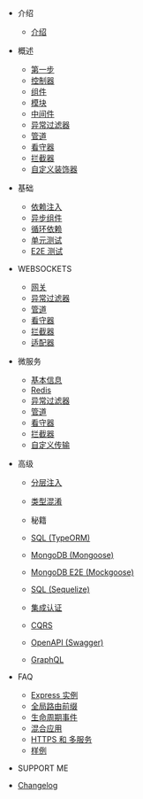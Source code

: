 - 介绍
  - [介绍](Introduction.md)

- 概述
  - [第一步](FirstSteps.md)
  - [控制器](Controllers.md)
  - [组件](Components.md)
  - [模块](Modules.md)
  - [中间件](Middlewares.md)
  - [异常过滤器](ExceptionFilters.md)  
  - [管道](Pipes.md)
  - [看守器](Guards.md)
  - [拦截器](Interceptors.md)
  - [自定义装饰器](CustomDecorators.md)

- 基础
  - [依赖注入](DependencyInjection.md)
  - [异步组件](AsyncComponents.md)
  - [循环依赖](CircularDependency.md)
  - [单元测试](Unit.md)
  - [E2E 测试](E2E.md)

- WEBSOCKETS
  - [网关](Gateways.md)
  - [异常过滤器](ExceptionFilters2.md)
  - [管道](Pipes2.md)
  - [看守器](Guards2.md)
  - [拦截器](Interceptors2.md)
  - [适配器](Adapter.md)

- 微服务
  - [基本信息](Basics.md)
  - [Redis](Redis.md)
  - [异常过滤器](ExceptionFilters3.md)
  - [管道](Pipes3.md)
  - [看守器](Guards3.md)
  - [拦截器](Interceptors3.md)
  - [自定义传输](CustomTransport.md)

- 高级
  - [分层注入](HierarchicalInjector.md)
  - [类型混淆](MixinClass.md)

  - 秘籍
  - [SQL (TypeORM)](SQLT.md)
  - [MongoDB (Mongoose)](MongoDB.md)
  - [MongoDB E2E (Mockgoose)](MongoDBE2E.md)
  - [SQL (Sequelize)](SQLS.md)
  - [集成认证](Passportintegration.md)
  - [CQRS](CQRS.md)
  - [OpenAPI (Swagger)](OpenAPI.md)
  - [GraphQL](GraphQL.md)

- FAQ
  - [Express 实例](ExpressInstance.md)
  - [全局路由前缀](GlobalRoutePrefix.md)
  - [生命周期事件](LifecycleEvents.md)
  - [混合应用](HybridApplication.md)
  - [HTTPS 和 多服务](HTTPSMultipleServers.md)
  - [样例](Examples.md)


- SUPPORT ME
- [Changelog](changelog.md)